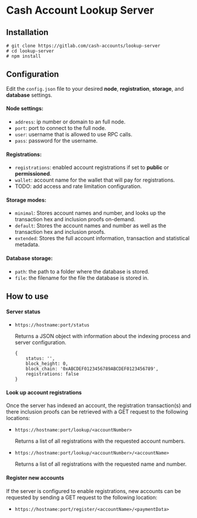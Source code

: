 # Cash Account Lookup Server

## Installation

```
# git clone https://gitlab.com/cash-accounts/lookup-server
# cd lookup-server
# npm install
```

## Configuration

Edit the `config.json` file to your desired **node**, **registration**, **storage**, and **database** settings.

#### Node settings:

* `address`: ip number or domain to an full node.
* `port`: port to connect to the full node.
* `user`: username that is allowed to use RPC calls.
* `pass`: password for the username.

#### Registrations:

* `registrations`: enabled account registrations if set to **public** or **permissioned**.
* `wallet`: account name for the wallet that will pay for registrations.
* TODO: add access and rate limitation configuration.

#### Storage modes:

* `minimal`: Stores account names and number, and looks up the transaction hex and inclusion proofs on-demand.
* `default`: Stores the account names and number as well as the transaction hex and inclusion proofs.
* `extended`: Stores the full account information, transaction and statistical metadata.

#### Database storage:

* `path`: the path to a folder where the database is stored.
* `file`: the filename for the file the database is stored in.


## How to use

#### Server status

* `https://hostname:port/status`

   Returns a JSON object with information about the indexing process and server configuration.
   
   ```
   {
       status: '',
       block_height: 0,
       block_chain: '0xABCDEF0123456789ABCDEF0123456789',
       registrations: false
   }
   ```


#### Look up account registrations

Once the server has indexed an account, the registration transaction(s) and there inclusion proofs can be retrieved with a GET request to the following locations:

* `https://hostname:port/lookup/<accountNumber>`

   Returns a list of all registrations with the requested account numbers.

* `https://hostname:port/lookup/<accountNumber>/<accountName>`

   Returns a list of all registrations with the requested name and number.


#### Register new accounts

If the server is configured to enable registrations, new accounts can be requested by sending a GET request to the following location:

* `https://hostname:port/register/<accountName>/<paymentData>`